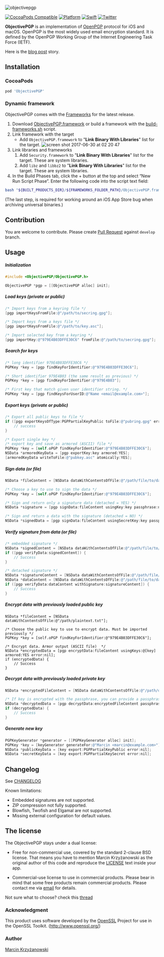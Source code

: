 ![objectivepgp](https://user-images.githubusercontent.com/758033/27697465-a355ca34-5cf4-11e7-9470-ee1ee98eedd9.png)

[![CocoaPods Compatible](https://img.shields.io/cocoapods/v/ObjectivePGP.svg)](https://cocoapods.org/pods/ObjectivePGP)
[![Platform](https://img.shields.io/cocoapods/p/ObjectivePGP.svg?style=flat)](http://cocoadocs.org/docsets/ObjectivePGP)
[![Swift](https://img.shields.io/badge/swift-supported-brightgreen.svg?style=flat)](./ObjectivePGP.playground/Contents.swift)
[![Twitter](https://img.shields.io/badge/twitter-@krzyzanowskim-blue.svg?style=flat)](http://twitter.com/krzyzanowskim)


**ObjectivePGP** is an implementation of [OpenPGP](https://en.wikipedia.org/wiki/Pretty_Good_Privacy#OpenPGP) protocol for iOS and macOS. OpenPGP is the most widely used email encryption standard. It is defined by the OpenPGP Working Group of the Internet Engineering Task Force (IETF).

Here is the [blog post](http://blog.krzyzanowskim.com/2014/07/31/short-story-about-openpgp-for-ios-and-os-x-objectivepgp/) story.

## Installation

### CocoaPods

```ruby
pod 'ObjectivePGP'
```

### Dynamic framework

ObjectivePGP comes with the [Frameworks](./Frameworks) for the latest release.

1. Download [ObjectivePGP.framework](https://github.com/krzyzanowskim/ObjectivePGP/releases) or build a framework with the [build-frameworks.sh](./build-frameworks.sh) script.
1. Link framework with the target
    - Add `ObjectivePGP.framework` to "**Link Binary With Libraries**" list for the target.
    ![screen shot 2017-06-30 at 02 20 47](https://user-images.githubusercontent.com/758033/27715926-d79a4e3c-5d3a-11e7-8b1b-d8b5ddb8182e.png)
1. Link libraries and frameworks
    1. Add `Security.framework` to "**Link Binary With Libraries**" list for the target. These are system libraries.
    1. Add `libz` and `libbz2` to "**Link Binary With Libraries**" list for the target. These are system libraries.
1. In the Build Phases tab, click the + button at the top and select “New Run Script Phase”. Enter the following code into the script text field:

```sh
bash "${BUILT_PRODUCTS_DIR}/${FRAMEWORKS_FOLDER_PATH}/ObjectivePGP.framework/strip-frameworks.sh"
```

(The last step, is required for working around an iOS App Store bug when archiving universal binaries.)

## Contribution

You are welcome to contribute. Please create [Pull Request](https://github.com/krzyzanowskim/ObjectivePGP/pulls) against `develop` branch.

## Usage

##### Initialization

```objective-c
#include <ObjectivePGP/ObjectivePGP.h>

ObjectivePGP *pgp = [[ObjectivePGP alloc] init];
```

##### Load keys (private or public)

```objective-c
/* Import keys from a keyring file */
[pgp importKeysFromFile:@"/path/to/secring.gpg"];

/* Import keys from a keys file */
[pgp importKeysFromFile:@"/path/to/key.asc"];

/* Import selected key from a keyring */
[pgp importKey:@"979E4B03DFFE30C6" fromFile:@"/path/to/secring.gpg"];
```

##### Search for keys

```objective-c
/* long identifier 979E4B03DFFE30C6 */
PGPKey *key = [pgp findKeyForIdentifier:@"979E4B03DFFE30C6"];

/* Short identifier 979E4B03 (the same result as previous) */
PGPKey *key = [pgp findKeyForIdentifier:@"979E4B03"];

/* First key that match given user identifier string. */
PGPKey *key = [pgp findKeysForUserID:@"Name <email@example.com>"];
```

##### Export keys (private or public)

```objective-c
/* Export all public keys to file */
if ([pgp exportKeysOfType:PGPPartialKeyPublic toFile:@"pubring.gpg" error:nil]) {
    // success
}

/* Export single key */
/* export key and save as armored (ASCII) file */
PGPKey *key = [self.oPGP findKeyForIdentifier:@"979E4B03DFFE30C6"];
NSData *armoredKeyData = [pgp exportKey:key armored:YES];
[armoredKeyData writeToFile:@"pubkey.asc" atomically:YES];
```

##### Sign data (or file)

```objective-c
NSData *fileContent = [NSData dataWithContentsOfFile:@"/path/file/to/data.txt"];

/* Choose a key to use to sign the data */
PGPKey *key = [self.oPGP findKeyForIdentifier:@"979E4B03DFFE30C6"];

/* Sign and return only a signature data (detached = YES) */
NSData *signature = [pgp signData:fileContent usingKey:key passphrase:nil detached:YES error:nil];

/* Sign and return a data with the signature (detached = NO) */
NSData *signedData = [pgp signData:fileContent usingSecretKey:key passphrase:nil detached:NO error:nil];
```

##### Verify signature from data (or file)

```objective-c
/* embedded signature */
NSData *signedContent = [NSData dataWithContentsOfFile:@"/path/file/to/data.signed"];
if ([pgp verifyData:signedContent]) {
    // Success
}

/* detached signature */
NSData *signatureContent = [NSData dataWithContentsOfFile:@"/path/file/to/signature"];
NSData *dataContent = [NSData dataWithContentsOfFile:@"/path/file/to/data.txt"];
if ([pgp verifyData:dataContent withSignature:signatureContent]) {
    // Success
}
```

##### Encrypt data with previously loaded public key

```
NSData *fileContent = [NSData dataWithContentsOfFile:@"/path/plaintext.txt"];

/* Choose the public key to use to encrypt data. Must be imported previously */
PGPKey *key = [self.oPGP findKeyForIdentifier:@"979E4B03DFFE30C6"];

/* Encrypt data. Armor output (ASCII file)  */
NSData *encryptedData = [pgp encryptData:fileContent usingKeys:@[key] armored:YES error:nil];
if (encryptedData) {
    // Success
}
```

##### Decrypt data with previously loaded private key
    
```objective-c
NSData *encryptedFileContent = [NSData dataWithContentsOfFile:@"/path/data.enc"];

/* If key is encrypted with the passphrase, you can provide a passphrase key here. */
NSData *decryptedData = [pgp decryptData:encryptedFileContent passphrase:nil error:nil];
if (decryptedData) {
    // Success
}
```

##### Generate new key

```objective-c
PGPKeyGenerator *generator = [[PGPKeyGenerator alloc] init];
PGPKey *key = [keyGenerator generateFor:@"Marcin <marcin@example.com>"];
NSData *publicKeyData = [key export:PGPPartialKeyPublic error:nil];
NSData *secretKeyData = [key export:PGPPartialKeySecret error:nil];
```

## Changelog

See [CHANGELOG](./CHANGELOG)

Known limitations:

- Embedded signatures are not supported.
- ZIP compression not fully supported.
- Blowfish, Twofish and Elgamal are not supported.
- Missing external configuration for default values.

## The license

The ObjectivePGP stays under a dual license:

- Free for non-commercial use, covered by the standard 2-clause BSD license. That means you have to mention Marcin Krzyżanowski as the original author of this code and reproduce the [LICENSE](./LICENSE.txt) text inside your app.

- Commercial-use license to use in commercial products. Please bear in mind that some free products remain commercial products. Please contact me via [email](http://www.krzyzanowskim.com) for details.

Not sure what to choose? check this [thread](https://twitter.com/krzyzanowskim/status/868481597204508672)

### Acknowledgment

This product uses software developed by the [OpenSSL](http://www.openssl.org/) Project for use in the OpenSSL Toolkit. (http://www.openssl.org/)

### Author

[Marcin Krzyżanowski](http://krzyzanowskim.com)
